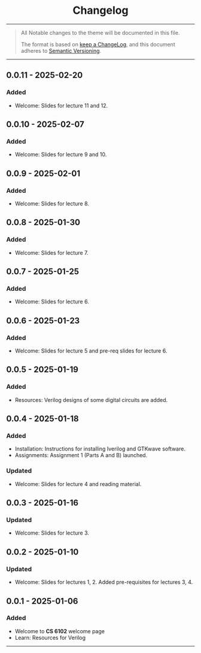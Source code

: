 
<center>
    <h1>Changelog</h1>
</center>

---

> All Notable changes to the theme will be documented in this file.
>
> The format is based on [keep a ChangeLog](https://keepachangelog.com/en/1.1.0/), and this document adheres to [Semantic Versioning](https://semver.org/spec/v2.0.0.html).

---

## 0.0.11 - 2025-02-20

### Added

- Welcome: Slides for lecture 11 and 12.

## 0.0.10 - 2025-02-07

### Added

- Welcome: Slides for lecture 9 and 10.

## 0.0.9 - 2025-02-01

### Added

- Welcome: Slides for lecture 8.

## 0.0.8 - 2025-01-30

### Added

- Welcome: Slides for lecture 7.

## 0.0.7 - 2025-01-25

### Added

- Welcome: Slides for lecture 6.

## 0.0.6 - 2025-01-23

### Added

- Welcome: Slides for lecture 5 and pre-req slides for lecture 6.

## 0.0.5 - 2025-01-19

### Added

- Resources: Verilog designs of some digital circuits are added.

## 0.0.4 - 2025-01-18

### Added

- Installation: Instructions for installing Iverilog and GTKwave software.
- Assignments: Assignment 1 (Parts A and B) launched.

### Updated

- Welcome: Slides for lecture 4 and reading material.

## 0.0.3 - 2025-01-16

### Updated

- Welcome: Slides for lecture 3.

## 0.0.2 - 2025-01-10

### Updated

- Welcome: Slides for lectures 1, 2. Added pre-requisites for lectures 3, 4.

## 0.0.1 - 2025-01-06

### Added

- Welcome to **CS 6102** welcome page
- Learn: Resources for Verilog

---

